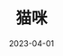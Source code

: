 ---
date: 2023-04-01
featured_image: manja-vitolic-gKXKBY-C-Dk-unsplash.jpg
title: 猫咪
#type: gallery
sort_by: 名称
resources:
  - src: alexander-london-mJaD10XeD7w-unsplash.jpg
    title: Alexander London 拍摄的白色楼梯上的棕色斑纹猫
  - src: amber-kipp-75715CVEJhI-unsplash.jpg
    title: Amber Kipp 拍摄的棕色桌子上橙白相间的猫咪的选择性对焦摄影
  - src: manja-vitolic-gKXKBY-C-Dk-unsplash.jpg
    title: "一天下午，吉普赛猫坐在书架上直直地看着我，仿佛在说：‘你还不快拍照？’"
  - src: michael-sum-LEpfefQf4rU-unsplash.jpg
    title: 这是我一生中遇到的最可爱、最讨人喜欢的猫。他是布布，一只有6个手指的猫，这很不寻常，但事实上他比任何猫都聪明。每次见到我，他都会喵喵叫，跳上我的床，和我一起坐着。
---
